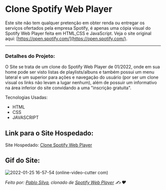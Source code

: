 # Clone Spotify Web Player
Este site não tem qualquer pretenção em obter renda ou entregar os serviços ofertados pela empresa Spotify, é apenas uma cópia visual do Spotify Web Player feita em HTML,CSS e JavaScript. Veja o site original aqui: [https://open.spotify.com/](https://open.spotify.com/).

---
### Detalhes do Projeto:
O Site se trata de um clone do Spotify Web Player de 01/2022, onde em sua home pode ser visto listas de playlists/albuns e também possui um menu lateral e um superior para ações e navegação do usuário (por ser um clone visual os links não levam a lugar nenhum), além de possuir um informativo na área inferior do site convidando a uma "inscrição gratuita".

Tecnologias Usadas:
* HTML
* CSS
* JAVASCRIPT

## Link para o  Site Hospedado:
Site Hospedado: [Clone Spotify Web Player](https://clonespotify.pabrito.repl.co/)

## Gif do Site:

![2022-01-25 16-57-54 (online-video-cutter com)](https://user-images.githubusercontent.com/74545818/151051319-b6ad8c72-6c82-47fa-a5ea-12bab5aa4b16.gif)

*Feito por: [Pablo Silva](https://github.com/PabloSilvaX), clonado de [Spotify Web Player](https://open.spotify.com/) :writing_hand: :heart:*
